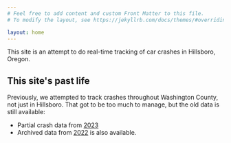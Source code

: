 ```yaml
---
# Feel free to add content and custom Front Matter to this file.
# To modify the layout, see https://jekyllrb.com/docs/themes/#overriding-theme-defaults

layout: home
---
```


This site is an attempt to do real-time tracking of car crashes in Hillsboro, Oregon.

## This site's past life

Previously, we attempted to track crashes throughout Washington County, not just in Hillsboro. That got to be too much to manage, but the old data is still available:

- Partial crash data from [2023](washington-county/)
- Archived data from [2022](washington-county/fatalities2022/) is also available.
